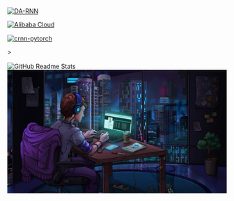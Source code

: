 <a href="https://github.com/vigneshwaranhn/BSM">
  <img align="center" src="https://github-readme-stats.vercel.app/api/pin/?username=vigneshwaranhn&repo=BSM&show_icons=true&line_height=27&title_color=ffffff&text_color=ffffff&icon_color=ffffff&bg_color=000000" alt="DA-RNN" />
</a>

[![Alibaba Cloud](https://img.shields.io/badge/AlibabaCloud-%23FF6701.svg?style=for-the-badge&logo=alibabacloud&logoColor=white)](https://codepen.io/rahul-sahni/pens/public)

[<img align="center" src="https://github-readme-stats.vercel.app/api/pin/?username=zhenye-na&repo=crnn-pytorch&show_icons=true&line_height=27&title_color=6aa6f8&text_color=8a919a&icon_color=6aa6f8&bg_color=22272e" alt="crnn-pytorch">](https://github.com/Zhenye-Na/crnn-pytorch)

<p >></p>
<img src="https://github-readme-stats.vercel.app/api?username=vigneshwaranhn" alt="GitHub Readme Stats" align="center">

<img src="coder.jpg">
